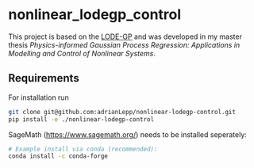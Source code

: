# nonlinear_lodegp_control

This project is based on the [LODE-GP](https://github.com/ABesginow/LODE-GPs) and was developed in my master thesis
*Physics-informed Gaussian Process Regression: Applications in Modelling and Control of Nonlinear Systems*.


## Requirements

For installation run 

```bash
git clone git@github.com:adrianLepp/nonlinear-lodegp-control.git
pip install -e ./nonlinear-lodegp-control
```


SageMath (https://www.sagemath.org/) needs to be installed seperately:

```bash
# Example install via conda (recommended):
conda install -c conda-forge 
```